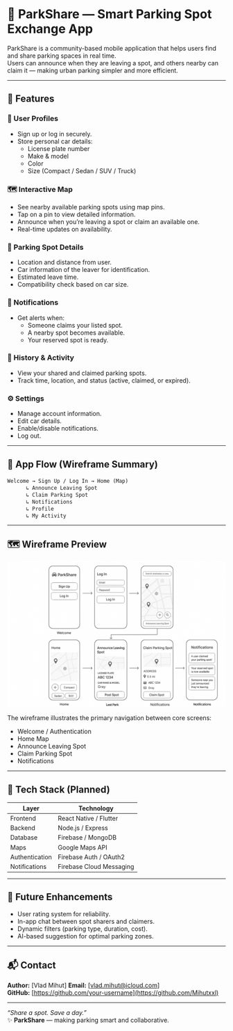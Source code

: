# 🚗 ParkShare — Smart Parking Spot Exchange App

ParkShare is a community-based mobile application that helps users find and share parking spaces in real time.  
Users can announce when they are leaving a spot, and others nearby can claim it — making urban parking simpler and more efficient.

---

## 📱 Features

### 👤 User Profiles
- Sign up or log in securely.
- Store personal car details:
  - License plate number
  - Make & model
  - Color
  - Size (Compact / Sedan / SUV / Truck)

### 🗺️ Interactive Map
- See nearby available parking spots using map pins.
- Tap on a pin to view detailed information.
- Announce when you’re leaving a spot or claim an available one.
- Real-time updates on availability.

### 🚙 Parking Spot Details
- Location and distance from user.
- Car information of the leaver for identification.
- Estimated leave time.
- Compatibility check based on car size.

### 🔔 Notifications
- Get alerts when:
  - Someone claims your listed spot.
  - A nearby spot becomes available.
  - Your reserved spot is ready.

### 🧾 History & Activity
- View your shared and claimed parking spots.
- Track time, location, and status (active, claimed, or expired).

### ⚙️ Settings
- Manage account information.
- Edit car details.
- Enable/disable notifications.
- Log out.

---

## 🧭 App Flow (Wireframe Summary)

```
Welcome → Sign Up / Log In → Home (Map)
      ↳ Announce Leaving Spot
      ↳ Claim Parking Spot
      ↳ Notifications
      ↳ Profile
      ↳ My Activity
```

---

## 🗺️ Wireframe Preview

![ParkShare Wireframe](A_wireframe_of_a_mobile_application_named_''ParkSha.png)

The wireframe illustrates the primary navigation between core screens:
- Welcome / Authentication
- Home Map
- Announce Leaving Spot
- Claim Parking Spot
- Notifications

---

## 🧰 Tech Stack (Planned)

| Layer | Technology |
|-------|-------------|
| Frontend | React Native / Flutter |
| Backend | Node.js / Express |
| Database | Firebase / MongoDB |
| Maps | Google Maps API |
| Authentication | Firebase Auth / OAuth2 |
| Notifications | Firebase Cloud Messaging |

---

## 🚀 Future Enhancements

- User rating system for reliability.
- In-app chat between spot sharers and claimers.
- Dynamic filters (parking type, duration, cost).
- AI-based suggestion for optimal parking zones.

---


## 📬 Contact

**Author:** [Vlad Mihut]
**Email:** [vlad.mihut@icloud.com]  
**GitHub:** [https://github.com/your-username](https://github.com/Mihutxxl)

---

_“Share a spot. Save a day.”_  
✨ **ParkShare** — making parking smart and collaborative.
